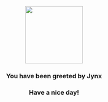 <p align="center">
    <img src="https://raw.githubusercontent.com/PokeAPI/sprites/master/sprites/pokemon/124.png" width="150" height="150">
</p>
<h3 align="center">You have been greeted by  <b>Jynx</b></h3>
<h3 align="center">Have a nice day!</h3>
